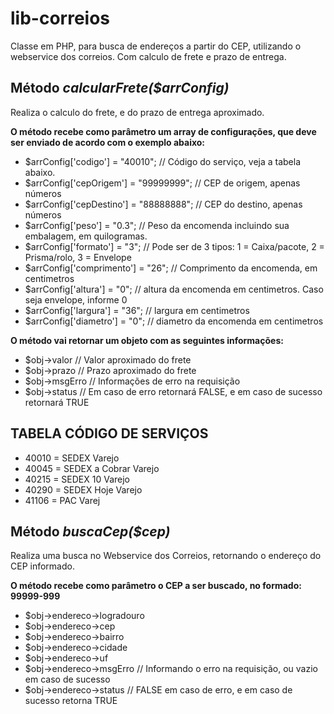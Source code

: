 # lib-correios
Classe em PHP, para busca de endereços a partir do CEP, utilizando o webservice dos correios. Com calculo de frete e prazo de entrega.

## Método _calcularFrete($arrConfig)_
Realiza o calculo do frete, e do prazo de entrega aproximado.

__O método recebe como parâmetro um array de configurações, que deve ser enviado de acordo com o exemplo abaixo:__
* $arrConfig['codigo'] = "40010"; // Código do serviço, veja a tabela abaixo.
* $arrConfig['cepOrigem'] = "99999999"; // CEP de origem, apenas números
* $arrConfig['cepDestino'] = "88888888"; // CEP do destino, apenas números
* $arrConfig['peso'] = "0.3"; // Peso da encomenda incluindo sua embalagem, em quilogramas.
* $arrConfig['formato'] = "3"; // Pode ser de 3 tipos: 1 = Caixa/pacote, 2 = Prisma/rolo, 3 = Envelope
* $arrConfig['comprimento'] = "26"; // Comprimento da encomenda, em centimetros
* $arrConfig['altura'] = "0"; // altura da encomenda em centimetros. Caso seja envelope, informe 0
* $arrConfig['largura'] = "36"; // largura em centimetros
* $arrConfig['diametro'] = "0"; // diametro da encomenda em centimetros


__O método vai retornar um objeto com as seguintes informações:__
* $obj->valor      // Valor aproximado do frete
* $obj->prazo      // Prazo aproximado do frete
* $obj->msgErro    // Informações de erro na requisição
* $obj->status     // Em caso de erro retornará FALSE, e em caso de sucesso retornará TRUE
 

## TABELA CÓDIGO DE SERVIÇOS
* 40010 = SEDEX Varejo
* 40045 = SEDEX a Cobrar Varejo
* 40215 = SEDEX 10 Varejo
* 40290 = SEDEX Hoje Varejo
* 41106 = PAC Varej
 

## Método _buscaCep($cep)_
Realiza uma busca no Webservice dos Correios, retornando o endereço do CEP informado.

__O método recebe como parâmetro o CEP a ser buscado, no formado: 99999-999__
* $obj->endereco->logradouro
* $obj->endereco->cep
* $obj->endereco->bairro
* $obj->endereco->cidade
* $obj->endereco->uf
* $obj->endereco->msgErro     // Informando o erro na requisição, ou vazio em caso de sucesso
* $obj->endereco->status      // FALSE em caso de erro, e em caso de sucesso retorna TRUE
